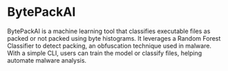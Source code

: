 # BytePackAI
BytePackAI is a machine learning tool that classifies executable files as packed or not packed using byte histograms. It leverages a Random Forest Classifier to detect packing, an obfuscation technique used in malware. With a simple CLI, users can train the model or classify files, helping automate malware analysis.
